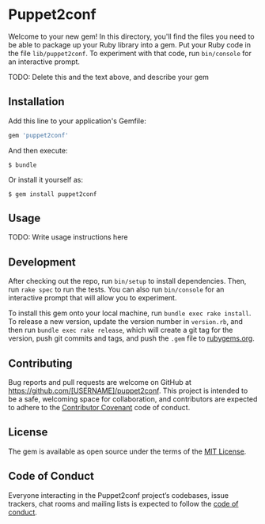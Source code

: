 # Puppet2conf

Welcome to your new gem! In this directory, you'll find the files you need to be able to package up your Ruby library into a gem. Put your Ruby code in the file `lib/puppet2conf`. To experiment with that code, run `bin/console` for an interactive prompt.

TODO: Delete this and the text above, and describe your gem

## Installation

Add this line to your application's Gemfile:

```ruby
gem 'puppet2conf'
```

And then execute:

    $ bundle

Or install it yourself as:

    $ gem install puppet2conf

## Usage

TODO: Write usage instructions here

## Development

After checking out the repo, run `bin/setup` to install dependencies. Then, run `rake spec` to run the tests. You can also run `bin/console` for an interactive prompt that will allow you to experiment.

To install this gem onto your local machine, run `bundle exec rake install`. To release a new version, update the version number in `version.rb`, and then run `bundle exec rake release`, which will create a git tag for the version, push git commits and tags, and push the `.gem` file to [rubygems.org](https://rubygems.org).

## Contributing

Bug reports and pull requests are welcome on GitHub at https://github.com/[USERNAME]/puppet2conf. This project is intended to be a safe, welcoming space for collaboration, and contributors are expected to adhere to the [Contributor Covenant](http://contributor-covenant.org) code of conduct.

## License

The gem is available as open source under the terms of the [MIT License](http://opensource.org/licenses/MIT).

## Code of Conduct

Everyone interacting in the Puppet2conf project’s codebases, issue trackers, chat rooms and mailing lists is expected to follow the [code of conduct](https://github.com/[USERNAME]/puppet2conf/blob/master/CODE_OF_CONDUCT.md).
